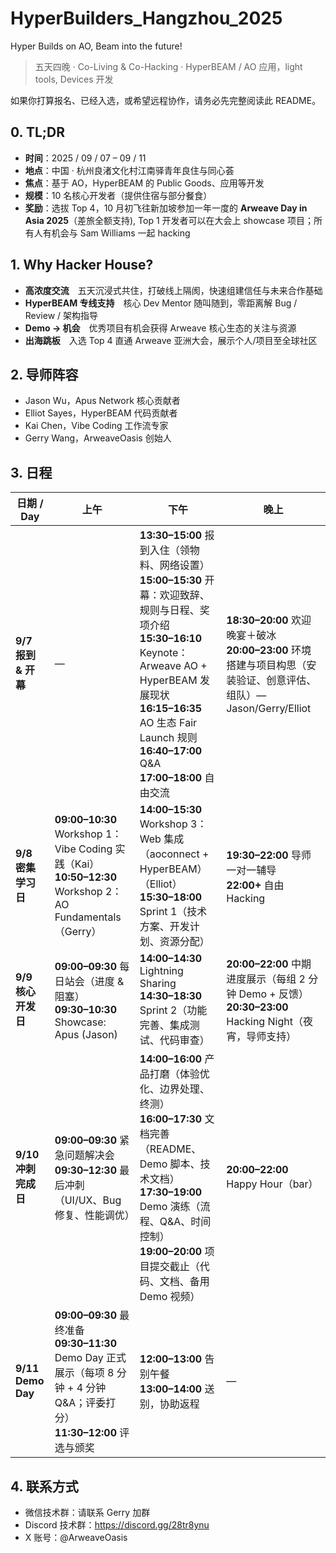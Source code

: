 # HyperBuilders_Hangzhou_2025

Hyper Builds on AO, Beam into the future!
> 五天四晚 · Co-Living & Co-Hacking · HyperBEAM / AO 应用，light tools, Devices 开发
> 
如果你打算报名、已经入选，或希望远程协作，请务必先完整阅读此 README。

## 0. TL;DR

- **时间**：2025 / 09 / 07 – 09 / 11
- **地点**：中国 · 杭州良渚文化村江南驿青年良住与同心荟
- **焦点**：基于 AO，HyperBEAM 的 Public Goods、应用等开发
- **规模**：10 名核心开发者（提供住宿与部分餐食）
- **奖励**：选拔 Top 4，10 月初飞往新加坡参加一年一度的 **Arweave Day in Asia 2025**（差旅全额支持), Top 1 开发者可以在大会上 showcase 项目；所有人有机会与 Sam Williams 一起 hacking

## 1. Why Hacker House?

- **高浓度交流** 五天沉浸式共住，打破线上隔阂，快速组建信任与未来合作基础
- **HyperBEAM 专线支持** 核心 Dev Mentor 随叫随到，零距离解 Bug / Review / 架构指导
- **Demo → 机会** 优秀项目有机会获得 Arweave 核心生态的关注与资源
- **出海跳板** 入选 Top 4 直通 Arweave 亚洲大会，展示个人/项目至全球社区

## 2. 导师阵容
- Jason Wu，Apus Network 核心贡献者
- Elliot Sayes，HyperBEAM 代码贡献者
- Kai Chen，Vibe Coding 工作流专家
- Gerry Wang，ArweaveOasis 创始人

## 3. 日程

| 日期 / Day | 上午 | 下午 | 晚上 |
|---|---|---|---|
| **9/7 <br> 报到 & 开幕** | — | **13:30–15:00** 报到入住（领物料、网络设置）<br>**15:00–15:30** 开幕：欢迎致辞、规则与日程、奖项介绍<br>**15:30–16:10** Keynote：Arweave AO + HyperBEAM 发展现状<br>**16:15–16:35** AO 生态 Fair Launch 规则<br>**16:40–17:00** Q&A <br>**17:00–18:00** 自由交流 | **18:30–20:00** 欢迎晚宴＋破冰<br>**20:00–23:00** 环境搭建与项目构思（安装验证、创意评估、组队）— Jason/Gerry/Elliot |
| **9/8 <br> 密集学习日** | **09:00–10:30** Workshop 1：Vibe Coding 实践（Kai）<br>**10:50–12:30** Workshop 2：AO Fundamentals（Gerry） | **14:00–15:30** Workshop 3：Web 集成（aoconnect + HyperBEAM）（Elliot）<br>**15:30–18:00** Sprint 1（技术方案、开发计划、资源分配） | **19:30–22:00** 导师一对一辅导<br>**22:00+** 自由 Hacking |
| **9/9 <br> 核心开发日** | **09:00–09:30** 每日站会（进度 & 阻塞）<br>**09:30–10:30** Showcase: Apus (Jason) | **14:00–14:30** Lightning Sharing<br>**14:30–18:30** Sprint 2（功能完善、集成测试、代码审查） | **20:00–22:00** 中期进度展示（每组 2 分钟 Demo + 反馈）<br>**20:30–23:00** Hacking Night（夜宵，导师支持） |
| **9/10 <br> 冲刺完成日** | **09:00–09:30** 紧急问题解决会<br>**09:30–12:30** 最后冲刺（UI/UX、Bug 修复、性能调优） | **14:00–16:00** 产品打磨（体验优化、边界处理、终测）<br>**16:00–17:30** 文档完善（README、Demo 脚本、技术文档）<br>**17:30–19:00** Demo 演练（流程、Q&A、时间控制）<br>**19:00–20:00** 项目提交截止（代码、文档、备用 Demo 视频） | **20:00–22:00** Happy Hour（bar） |
| **9/11 <br> Demo Day** | **09:00–09:30** 最终准备<br>**09:30–11:30** Demo Day 正式展示（每项 8 分钟 + 4 分钟 Q&A；评委打分）<br>**11:30–12:00** 评选与颁奖 | **12:00–13:00** 告别午餐<br>**13:00–14:00** 送别，协助返程 | — |

## 4. 联系方式
- 微信技术群：请联系 Gerry 加群
- Discord 技术群：https://discord.gg/28tr8ynu
- X 账号：@ArweaveOasis
